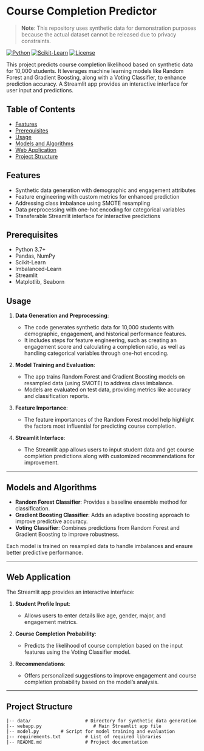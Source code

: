 # Course Completion Predictor

> **Note**: This repository uses synthetic data for demonstration purposes because the actual dataset cannot be released due to privacy constraints.

[![Python](https://img.shields.io/badge/Python-3.7%2B-blue)](https://www.python.org/downloads/)
[![Scikit-Learn](https://img.shields.io/badge/Scikit--Learn-0.24%2B-orange)](https://scikit-learn.org/)
[![License](https://img.shields.io/badge/License-MIT-green.svg)](https://opensource.org/licenses/MIT)

This project predicts course completion likelihood based on synthetic data for 10,000 students. It leverages machine learning models like Random Forest and Gradient Boosting, along with a Voting Classifier, to enhance prediction accuracy. A Streamlit app provides an interactive interface for user input and predictions.

## Table of Contents
- [Features](#features)
- [Prerequisites](#prerequisites)
- [Usage](#usage)
- [Models and Algorithms](#models-and-algorithms)
- [Web Application](#web-application)
- [Project Structure](#project-structure)

## Features

- Synthetic data generation with demographic and engagement attributes
- Feature engineering with custom metrics for enhanced prediction
- Addressing class imbalance using SMOTE resampling
- Data preprocessing with one-hot encoding for categorical variables
- Transferable Streamlit interface for interactive predictions

## Prerequisites

- Python 3.7+
- Pandas, NumPy
- Scikit-Learn
- Imbalanced-Learn
- Streamlit
- Matplotlib, Seaborn

## Usage

1. **Data Generation and Preprocessing**: 
   - The code generates synthetic data for 10,000 students with demographic, engagement, and historical performance features.
   - It includes steps for feature engineering, such as creating an engagement score and calculating a completion ratio, as well as handling categorical variables through one-hot encoding.

2. **Model Training and Evaluation**: 
   - The app trains Random Forest and Gradient Boosting models on resampled data (using SMOTE) to address class imbalance.
   - Models are evaluated on test data, providing metrics like accuracy and classification reports.

3. **Feature Importance**: 
   - The feature importances of the Random Forest model help highlight the factors most influential for predicting course completion.

4. **Streamlit Interface**: 
   - The Streamlit app allows users to input student data and get course completion predictions along with customized recommendations for improvement.

---

## Models and Algorithms

- **Random Forest Classifier**: Provides a baseline ensemble method for classification.
- **Gradient Boosting Classifier**: Adds an adaptive boosting approach to improve predictive accuracy.
- **Voting Classifier**: Combines predictions from Random Forest and Gradient Boosting to improve robustness.

Each model is trained on resampled data to handle imbalances and ensure better predictive performance.

---

## Web Application

The Streamlit app provides an interactive interface:

1. **Student Profile Input**: 
   - Allows users to enter details like age, gender, major, and engagement metrics.

2. **Course Completion Probability**: 
   - Predicts the likelihood of course completion based on the input features using the Voting Classifier model.

3. **Recommendations**: 
   - Offers personalized suggestions to improve engagement and course completion probability based on the model’s analysis.

---

## Project Structure

```plaintext
|-- data/                    # Directory for synthetic data generation
|-- webapp.py                   # Main Streamlit app file
|-- model.py        # Script for model training and evaluation
|-- requirements.txt         # List of required libraries
|-- README.md                # Project documentation
